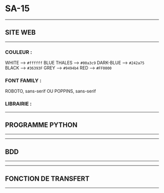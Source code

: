 # SA-15
----------------------------------------------------------------------------------------
## SITE WEB
----------------------------------------------------------------------------------------
### COULEUR :

WHITE --> `#ffffff`
BLUE THALES --> `#00a3c9`
DARK-BLUE --> `#242a75`
BLACK --> `#36393F`
GREY --> `#9494b4`
RED --> `#FF0000`


### FONT FAMILY :

ROBOTO, sans-serif
OU
POPPINS, sans-serif

### LIBRAIRIE :

<link rel="stylesheet" href="https://cdnjs.cloudflare.com/ajax/libs/font-awesome/4.7.0/css/font-awesome.min.css">
<link rel="stylesheet" href="https://fonts.googleapis.com/css2?family=Material+Symbols+Outlined:opsz,wght,FILL,GRAD@20..48,100..700,0..1,-50..200" />

-----------------------------------------------------------------------------------------
## PROGRAMME PYTHON
-----------------------------------------------------------------------------------------

-----------------------------------------------------------------------------------------
## BDD
-----------------------------------------------------------------------------------------

-----------------------------------------------------------------------------------------
## FONCTION DE TRANSFERT
-----------------------------------------------------------------------------------------





